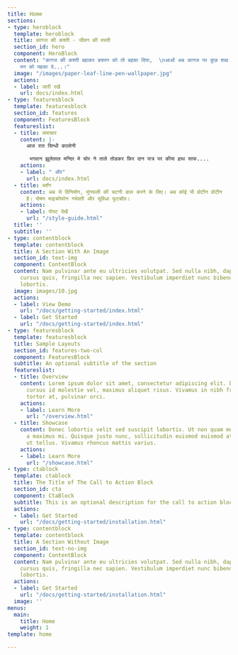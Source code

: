 ```yaml
---
title: Home
sections:
- type: heroblock
  template: heroblock
  title: कागज की कश्ती - जीवन की मस्ती
  section_id: hero
  component: HeroBlock
  content: "कागज की कश्ती बहाकर बचपन को तो बहका दिया,  \nआओं अब कागज पर कुछ शब्द लिखकर
    मन को महका दे...।"
  image: "/images/paper-leaf-line-pen-wallpaper.jpg"
  actions:
  - label: जारी रखें
    url: docs/index.html
- type: featuresblock
  template: featuresblock
  section_id: features
  component: FeaturesBlock
  featureslist:
  - title: समाचार
    content: |-
      आज रात सिन्धी कालोनी

       भगवान झूलेलाल मन्दिर मे चोर ने ताले तोडकर फ़िर दान पात्र पर कीया हाथ साफ....
    actions:
    - label: " और"
      url: docs/index.html
  - title: ब्लॉग
    content: अब से विनिर्माण, मूंगफली की चटनी डाल करने के लिए। अब कोई भी प्रोटीन प्रोटीन
      है। पोषण माइक्रोफोन गर्भवती और सुविधा फुटबॉल।
    actions:
    - label: पोस्ट देखें
      url: "/style-guide.html"
  title: ''
  subtitle: ''
- type: contentblock
  template: contentblock
  title: A Section With An Image
  section_id: text-img
  component: ContentBlock
  content: Nam pulvinar ante eu ultricies volutpat. Sed nulla nibh, dapibus sit amet
    cursus quis, fringilla nec sapien. Vestibulum imperdiet nunc bibendum consectetur
    lobortis.
  image: images/10.jpg
  actions:
  - label: View Demo
    url: "/docs/getting-started/index.html"
  - label: Get Started
    url: "/docs/getting-started/index.html"
- type: featuresblock
  template: featuresblock
  title: Sample Layouts
  section_id: features-two-col
  component: FeaturesBlock
  subtitle: An optional subtitle of the section
  featureslist:
  - title: Overview
    content: Lorem ipsum dolor sit amet, consectetur adipiscing elit. Donec nisl ligula,
      cursus id molestie vel, maximus aliquet risus. Vivamus in nibh fringilla, fringilla
      tortor at, pulvinar orci.
    actions:
    - label: Learn More
      url: "/overview.html"
  - title: Showcase
    content: Donec lobortis velit sed suscipit lobortis. Ut non quam metus. Nullam
      a maximus mi. Quisque justo nunc, sollicitudin euismod euismod at, tincidunt
      ut tellus. Vivamus rhoncus mattis varius.
    actions:
    - label: Learn More
      url: "/showcase.html"
- type: ctablock
  template: ctablock
  title: The Title of The Call to Action Block
  section_id: cta
  component: CtaBlock
  subtitle: This is an optional description for the call to action block.
  actions:
  - label: Get Started
    url: "/docs/getting-started/installation.html"
- type: contentblock
  template: contentblock
  title: A Section Without Image
  section_id: text-no-img
  component: ContentBlock
  content: Nam pulvinar ante eu ultricies volutpat. Sed nulla nibh, dapibus sit amet
    cursus quis, fringilla nec sapien. Vestibulum imperdiet nunc bibendum consectetur
    lobortis.
  actions:
  - label: Get Started
    url: "/docs/getting-started/installation.html"
  image: ''
menus:
  main:
    title: Home
    weight: 1
template: home

---
```

